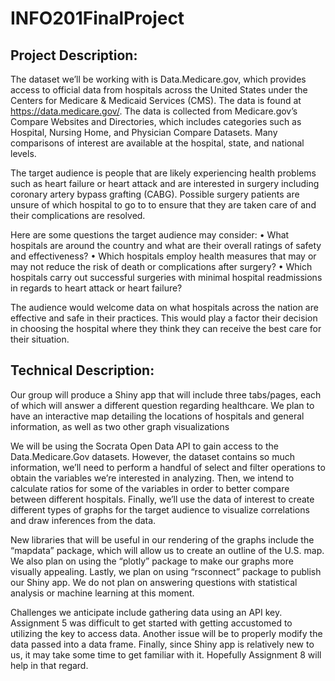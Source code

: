 # INFO201FinalProject


## Project Description:

The dataset we’ll be working with is Data.Medicare.gov, which provides access to official data from hospitals across the United States under the Centers for Medicare & Medicaid Services (CMS). The data is found at https://data.medicare.gov/. The data is collected from Medicare.gov’s Compare Websites and Directories, which includes categories such as Hospital, Nursing Home, and Physician Compare Datasets. Many comparisons of interest are available at the hospital, state, and national levels.

The target audience is people that are likely experiencing health problems such as heart failure or heart attack and are interested in surgery including coronary artery bypass grafting (CABG). Possible surgery patients are unsure of which hospital to go to to ensure that they are taken care of and their complications are resolved.

Here are some questions the target audience may consider:
•	What hospitals are around the country and what are their overall ratings of safety and effectiveness?
•	Which hospitals employ health measures that may or may not reduce the risk of death or complications after surgery?
•	Which hospitals carry out successful surgeries with minimal hospital readmissions in regards to heart attack or heart failure?

The audience would welcome data on what hospitals across the nation are effective and safe in their practices. This would play a factor their decision in choosing the hospital where they think they can receive the best care for their situation.

## Technical Description:

Our group will produce a Shiny app that will include three tabs/pages, each of which will answer a different question regarding healthcare. We plan to have an interactive map detailing the locations of hospitals and general information, as well as two other graph visualizations

We will be using the Socrata Open Data API to gain access to the Data.Medicare.Gov datasets. However, the dataset contains so much information, we’ll need to perform a handful of select and filter operations to obtain the variables we’re interested in analyzing. Then, we intend to calculate ratios for some of the variables in order to better compare between different hospitals. Finally, we’ll use the data of interest to create different types of graphs for the target audience to visualize correlations and draw inferences from the data.  

New libraries that will be useful in our rendering of the graphs include the “mapdata” package, which will allow us to create an outline of the U.S. map. We also plan on using the “plotly” package to make our graphs more visually appealing. Lastly, we plan on using “rsconnect” package to publish our Shiny app. We do not plan on answering questions with statistical analysis or machine learning at this moment.

Challenges we anticipate include gathering data using an API key. Assignment 5 was difficult to get started with getting accustomed to utilizing the key to access data. Another issue will be to properly modify the data passed into a data frame. Finally, since Shiny app is relatively new to us, it may take some time to get familiar with it. Hopefully Assignment 8 will help in that regard.
